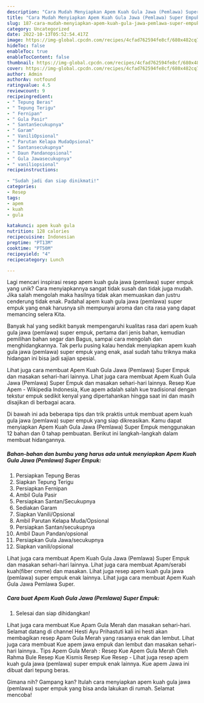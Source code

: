 ```yaml
---
description: "Cara Mudah Menyiapkan Apem Kuah Gula Jawa (Pemlawa) Super Empuk yang Enak"
title: "Cara Mudah Menyiapkan Apem Kuah Gula Jawa (Pemlawa) Super Empuk yang Enak"
slug: 187-cara-mudah-menyiapkan-apem-kuah-gula-jawa-pemlawa-super-empuk-yang-enak
category: Uncategorized
date: 2022-10-13T05:52:54.417Z
image: https://img-global.cpcdn.com/recipes/4cfad762594fe8cf/680x482cq70/apem-kuah-gula-jawa-pemlawa-super-empuk-foto-resep-utama.jpg
hideToc: false
enableToc: true
enableTocContent: false
thumbnail: https://img-global.cpcdn.com/recipes/4cfad762594fe8cf/680x482cq70/apem-kuah-gula-jawa-pemlawa-super-empuk-foto-resep-utama.jpg
cover: https://img-global.cpcdn.com/recipes/4cfad762594fe8cf/680x482cq70/apem-kuah-gula-jawa-pemlawa-super-empuk-foto-resep-utama.jpg
author: Admin
authorAv: notfound
ratingvalue: 4.5
reviewcount: 9
recipeingredient:
- " Tepung Beras"
- " Tepung Terigu"
- " Fernipan"
- " Gula Pasir"
- " SantanSecukupnya"
- " Garam"
- " VaniliOpsional"
- " Parutan Kelapa MudaOpsional"
- " Santansecukupnya"
- " Daun Pandanopsional"
- " Gula Jawasecukupnya"
- " vaniliopsional"
recipeinstructions:

- "Sudah jadi dan siap dinikmati!"
categories:
- Resep
tags:
- apem
- kuah
- gula

katakunci: apem kuah gula 
nutrition: 128 calories
recipecuisine: Indonesian
preptime: "PT13M"
cooktime: "PT50M"
recipeyield: "4"
recipecategory: Lunch

---
```





Lagi mencari inspirasi resep apem kuah gula jawa (pemlawa) super empuk yang unik? Cara menyiapkannya sangat tidak susah dan tidak juga mudah. Jika salah mengolah maka hasilnya tidak akan memuaskan dan justru cenderung tidak enak. Padahal apem kuah gula jawa (pemlawa) super empuk yang enak harusnya sih mempunyai aroma dan cita rasa yang dapat memancing selera Kita.





Banyak hal yang sedikit banyak mempengaruhi kualitas rasa dari apem kuah gula jawa (pemlawa) super empuk, pertama dari jenis bahan, kemudian pemilihan bahan segar dan Bagus, sampai cara mengolah dan menghidangkannya. Tak perlu pusing kalau hendak menyiapkan apem kuah gula jawa (pemlawa) super empuk yang enak,      asal sudah tahu triknya maka hidangan ini bisa jadi sajian spesial.














Lihat juga cara membuat Apem Kuah Gula Jawa (Pemlawa) Super Empuk dan masakan sehari-hari lainnya. Lihat juga cara membuat Apem Kuah Gula Jawa (Pemlawa) Super Empuk dan masakan sehari-hari lainnya. Resep Kue Apem - Wikipedia Indonesia, Kue apem adalah salah kue tradisional dengan tekstur empuk sedikit kenyal yang dipertahankan hingga saat ini dan masih disajikan di berbagai acara.






Di bawah ini ada beberapa tips dan trik praktis untuk membuat apem kuah gula jawa (pemlawa) super empuk yang siap dikreasikan. Kamu dapat menyiapkan Apem Kuah Gula Jawa (Pemlawa) Super Empuk menggunakan 12 bahan dan 0 tahap pembuatan. Berikut ini langkah-langkah dalam membuat hidangannya.

<!--inarticleads1-->

##### Bahan-bahan dan bumbu yang harus ada untuk menyiapkan Apem Kuah Gula Jawa (Pemlawa) Super Empuk:

1. Persiapkan  Tepung Beras
1. Siapkan  Tepung Terigu
1. Persiapkan  Fernipan
1. Ambil  Gula Pasir
1. Persiapkan  Santan/Secukupnya
1. Sediakan  Garam
1. Siapkan  Vanili/Opsional
1. Ambil  Parutan Kelapa Muda/Opsional
1. Persiapkan  Santan/secukupnya
1. Ambil  Daun Pandan/opsional
1. Persiapkan  Gula Jawa/secukupnya
1. Siapkan  vanili/opsional


Lihat juga cara membuat Apem Kuah Gula Jawa (Pemlawa) Super Empuk dan masakan sehari-hari lainnya. Lihat juga cara membuat Apam/serabi kuah(fiber creme) dan masakan. Lihat juga resep apem kuah gula jawa (pemlawa) super empuk enak lainnya. Lihat juga cara membuat Apem Kuah Gula Jawa Pemlawa Super. 

<!--inarticleads2-->

##### Cara buat Apem Kuah Gula Jawa (Pemlawa) Super Empuk:


1. Selesai dan siap dihidangkan!

Lihat juga cara membuat Kue Apam Gula Merah dan masakan sehari-hari. Selamat datang di channel Hesti Ayu Prihastuti kali ini hesti akan membagikan resep Apam Gula Merah yang rasanya enak dan lembut. Lihat juga cara membuat Kue apem jawa empuk dan lembut dan masakan sehari-hari lainnya.. Tips Apem Gula Merah : Resep Kue Apem Gula Merah Oleh Rahma Bule Resep Kue Kismis Resep Kue Resep - Lihat juga resep apem kuah gula jawa (pemlawa) super empuk enak lainnya. Kue apem Jawa ini dibuat dari tepung beras. 

Gimana nih? Gampang kan? Itulah cara menyiapkan apem kuah gula jawa (pemlawa) super empuk yang bisa anda lakukan di rumah. Selamat mencoba!
